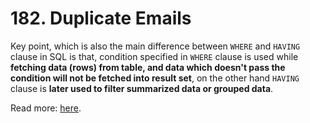 # 182. Duplicate Emails

Key point, which is also the main difference between `WHERE` and `HAVING` clause in SQL is that, condition specified in `WHERE` clause is used while **fetching data (rows) from table, and data which doesn't pass the condition will not be fetched into result set**, on the other hand `HAVING` clause is **later used to filter summarized data or grouped data**. 

Read more: [here](https://javarevisited.blogspot.com/2013/08/difference-between-where-vs-having-clause-SQL-databse-group-by-comparision.html#ixzz5I4brrTpT).